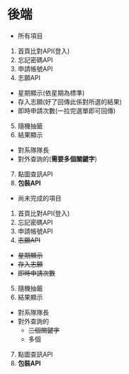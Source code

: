 # 後端
- 所有項目
1. 首頁比對API(登入)
2. 忘記密碼API
3. 申請帳號API
4. 志願API
 - 星期顯示(依星期為標準)
 - 存入志願(好了回傳此係對所選的結果)
 - 即時申請次數(一拉完選單即可回傳)
5. 隨機抽籤
6. 結果顯示
 - 對系隊隊長
 - 對外查詢的(**需要多個關鍵字**)
7. 點圖查訊API
8. **包裝API**

- 尚未完成的項目
1. 首頁比對API(登入)
2. 忘記密碼API
3. 申請帳號API
4. ~~志願API~~
 - ~~星期顯示~~
 - ~~存入志願~~
 - ~~即時申請次數~~
5. 隨機抽籤
6. 結果顯示
 - 對系隊隊長
 - 對外查詢的
 	- ~~三個關鍵字~~
 	- 多個
7. 點圖查訊API
8. **包裝API**

